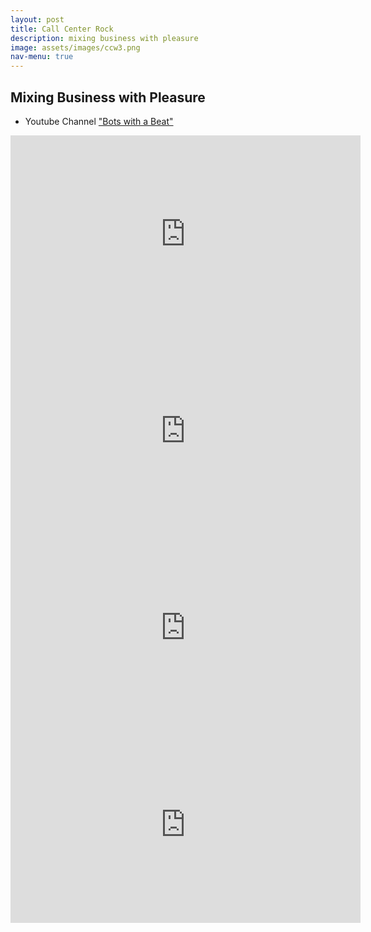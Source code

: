 ```yaml
---
layout: post
title: Call Center Rock
description: mixing business with pleasure
image: assets/images/ccw3.png
nav-menu: true
---
```

## Mixing Business with Pleasure  
- Youtube Channel ["Bots with a Beat"](https://www.youtube.com/@brianjunkerlatocha)
  
<iframe width="560" height="315" src="https://www.youtube.com/embed/7U0a4ILBsv4" title="YouTube video player" frameborder="0" allow="accelerometer; autoplay; clipboard-write; encrypted-media; gyroscope; picture-in-picture; web-share" allowfullscreen></iframe>
  
<iframe width="560" height="315" src="https://www.youtube.com/embed/89YDHCbQhow" title="YouTube video player" frameborder="0" allow="accelerometer; autoplay; clipboard-write; encrypted-media; gyroscope; picture-in-picture; web-share" allowfullscreen></iframe>

<iframe width="560" height="315" src="https://www.youtube.com/embed/vsdwNlkRzhI" title="YouTube video player" frameborder="0" allow="accelerometer; autoplay; clipboard-write; encrypted-media; gyroscope; picture-in-picture; web-share" allowfullscreen></iframe>
  
<iframe width="560" height="315" src="https://www.youtube.com/embed/8abl_4K7cFM" title="YouTube video player" frameborder="0" allow="accelerometer; autoplay; clipboard-write; encrypted-media; gyroscope; picture-in-picture; web-share" allowfullscreen></iframe>